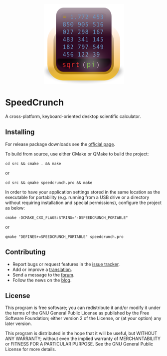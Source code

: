 <p align="center"><img src="/src/resources/speedcrunch.png"></p>

# SpeedCrunch
A cross-platform, keyboard-oriented desktop scientific calculator.

## Installing
For release package downloads see the [official page](http://www.speedcrunch.org/).

To build from source, use either CMake or QMake to build the project:

    cd src && cmake . && make

or

    cd src && qmake speedcrunch.pro && make
    
In order to have your application settings stored in the same location as
the executable for portability (e.g. running from a USB drive or a directory
without requiring installation and special permissions), configure the project
as below:

    cmake -DCMAKE_CXX_FLAGS:STRING="-DSPEEDCRUNCH_PORTABLE"

or

    qmake "DEFINES+=SPEEDCRUNCH_PORTABLE" speedcrunch.pro

## Contributing
- Report bugs or request features in the [issue tracker](http://code.google.com/p/speedcrunch/issues/list).
- Add or improve a [translation](https://www.transifex.com/projects/p/speedcrunch/).
- Send a message to the [forum](https://groups.google.com/group/speedcrunch).
- Follow the news on the [blog](http://speedcrunch.blogspot.com).

## License
This program is free software; you can redistribute it and/or modify
it under the terms of the GNU General Public License as published by
the Free Software Foundation; either version 2 of the License, or
(at your option) any later version.

This program is distributed in the hope that it will be useful,
but WITHOUT ANY WARRANTY; without even the implied warranty of
MERCHANTABILITY or FITNESS FOR A PARTICULAR PURPOSE.  See the
GNU General Public License for more details.
